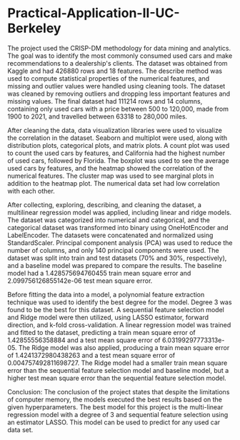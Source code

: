 # Practical-Application-II-UC-Berkeley
The project used the CRISP-DM methodology for data mining and analytics. The goal was to identify the most commonly consumed used cars and make recommendations to a dealership's clients. The dataset was obtained from Kaggle and had 426880 rows and 18 features. The describe method was used to compute statistical properties of the numerical features, and missing and outlier values were handled using cleaning tools. The dataset was cleaned by removing outliers and dropping less important features and missing values. The final dataset had 111214 rows and 14 columns, containing only used cars with a price between 500 to 120,000, made from 1900 to 2021, and travelled between 63318 to 280,000 miles.

After cleaning the data, data visualization libraries were used to visualize the correlation in the dataset. Seaborn and multiplot were used, along with distribution plots, categorical plots, and matrix plots. A count plot was used to count the used cars by features, and California had the highest number of used cars, followed by Florida. The boxplot was used to see the average used cars by features, and the heatmap showed the correlation of the numerical features. The cluster map was used to see marginal plots in addition to the heatmap plot. The numerical data set had low correlation with each other.


After collecting, exploring, describing, and cleaning the dataset, a multilinear regression model was applied, including linear and ridge models. The dataset was categorized into numerical and categorical, and the categorical dataset was transformed into binary using OneHotEncoder and LabelEncoder. The datasets were concatenated and normalized using StandardScaler. Principal component analysis (PCA) was used to reduce the number of columns, and only 140 principal components were used. The dataset was split into train and test datasets (70% and 30%, respectively), and a baseline model was prepared to compare the results. The baseline model had a 1.428575694760455 train mean square error and 2.099756126855142e-06 test mean square error.

Before fitting the data into a model, a polynomial feature extraction technique was used to identify the best degree for the model. Degree 3 was found to be the best for this dataset. A sequential feature selection model and Ridge model were then utilized, using LASSO estimator, forward direction, and k-fold cross-validation. A linear regression model was trained and fitted to the dataset, predicting a train mean square error of 1.42855556358884 and a test mean square error of 6.03199297773313e-05. The Ridge model was also applied, producing a train mean square error of 1.4241372980438263 and a test mean square error of 0.004757492811698727. The Ridge model had a smaller train mean square error than the sequential feature selection model and baseline model, but a higher test mean square error than the sequential feature selection model.

Conclusion:
The conclusion of the project states that despite the limitations of computer memory, the models executed the best results based on the given hyperparameters. The best model for this project is the multi-linear regression model with a degree of 3 and sequential feature selection using an estimator LASSO. This model can be used to predict for any used car data set.

